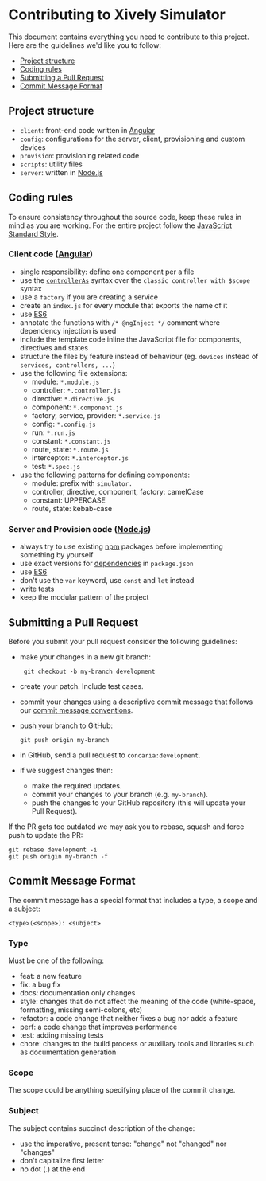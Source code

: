 # Contributing to Xively Simulator

This document contains everything you need to contribute to this project.
Here are the guidelines we'd like you to follow:
- [Project structure](#project-structure)
- [Coding rules](#coding-rules)
- [Submitting a Pull Request](#submitting-a-pull-request)
- [Commit Message Format](#commit-message-format)

## Project structure

- `client`: front-end code written in [Angular](https://angularjs.org/)
- `config`: configurations for the server, client, provisioning and custom devices
- `provision`: provisioning related code
- `scripts`: utility files
- `server`: written in [Node.js](https://nodejs.org/en/)

## Coding rules

To ensure consistency throughout the source code, keep these rules in mind as you are working.
For the entire project follow the [JavaScript Standard Style](http://standardjs.com/).

### Client code ([Angular](https://angularjs.org/))

- single responsibility: define one component per a file
- use the [`controllerAs`](https://docs.angularjs.org/api/ng/directive/ngController) syntax over the `classic controller with $scope` syntax
- use a `factory` if you are creating a service
- create an `index.js` for every module that exports the name of it
- use [ES6](https://babeljs.io/docs/learn-es2015/)
- annotate the functions with `/* @ngInject */` comment where dependency injection is used
- include the template code inline the JavaScript file for components, directives and states
- structure the files by feature instead of behaviour (eg. `devices` instead of `services, controllers, ...`)
- use the following file extensions:
  - module: `*.module.js`
  - controller: `*.controller.js`
  - directive: `*.directive.js`
  - component: `*.component.js`
  - factory, service, provider: `*.service.js`
  - config: `*.config.js`
  - run: `*.run.js`
  - constant: `*.constant.js`
  - route, state: `*.route.js`
  - interceptor: `*.interceptor.js`
  - test: `*.spec.js`
- use the following patterns for defining components:
  - module: prefix with `simulator.`
  - controller, directive, component, factory: camelCase
  - constant: UPPERCASE
  - route, state: kebab-case

### Server and Provision code ([Node.js](https://nodejs.org/en/))

- always try to use existing [npm](npmjs.com) packages before implementing something by yourself
- use exact versions for [dependencies](https://docs.npmjs.com/files/package.json#dependencies) in `package.json`
- use [ES6](https://babeljs.io/docs/learn-es2015/)
- don't use the `var` keyword, use `const` and `let` instead
- write tests
- keep the modular pattern of the project

## Submitting a Pull Request

Before you submit your pull request consider the following guidelines:

- make your changes in a new git branch:
  ```shell
   git checkout -b my-branch development
  ```

- create your patch. Include test cases.

- commit your changes using a descriptive commit message that follows our [commit message conventions](#commit-message-format).

- push your branch to GitHub:
  ```shell
  git push origin my-branch
  ```

- in GitHub, send a pull request to `concaria:development`.

- if we suggest changes then:
  - make the required updates.
  - commit your changes to your branch (e.g. `my-branch`).
  - push the changes to your GitHub repository (this will update your Pull Request).

If the PR gets too outdated we may ask you to rebase, squash and force push to update the PR:
  ```shell
  git rebase development -i
  git push origin my-branch -f
  ```

## Commit Message Format

The commit message has a special format that includes a type, a scope and a subject:
```
<type>(<scope>): <subject>
```

### Type

Must be one of the following:

- feat: a new feature
- fix: a bug fix
- docs: documentation only changes
- style: changes that do not affect the meaning of the code (white-space, formatting, missing semi-colons, etc)
- refactor: a code change that neither fixes a bug nor adds a feature
- perf: a code change that improves performance
- test: adding missing tests
- chore: changes to the build process or auxiliary tools and libraries such as documentation generation

### Scope

The scope could be anything specifying place of the commit change.

### Subject

The subject contains succinct description of the change:

- use the imperative, present tense: "change" not "changed" nor "changes"
- don't capitalize first letter
- no dot (.) at the end
